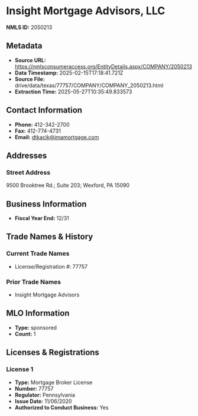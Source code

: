 # Insight Mortgage Advisors, LLC

**NMLS ID:** 2050213

## Metadata
- **Source URL:** https://nmlsconsumeraccess.org/EntityDetails.aspx/COMPANY/2050213
- **Data Timestamp:** 2025-02-15T17:18:41.721Z
- **Source File:** drive/data/texas/77757/COMPANY/COMPANY_2050213.html
- **Extraction Time:** 2025-05-27T10:35:49.833573

## Contact Information
- **Phone:** 412-342-2700
- **Fax:** 412-774-4731
- **Email:** dtkacik@imamortgage.com

## Addresses
### Street Address
9500 Brooktree Rd.; Suite 203; Wexford, PA 15090

## Business Information
- **Fiscal Year End:** 12/31

## Trade Names & History
### Current Trade Names
- License/Registration #: 77757

### Prior Trade Names
- Insight Mortgage Advisors

## MLO Information
- **Type:** sponsored
- **Count:** 1

## Licenses & Registrations

### License 1
- **Type:** Mortgage Broker License
- **Number:** 77757
- **Regulator:** Pennsylvania
- **Issue Date:** 11/06/2020
- **Authorized to Conduct Business:** Yes
